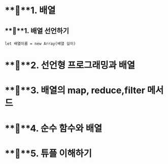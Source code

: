 # **:pencil:**1. 배열

## **:speech_balloon:**1. 배열 선언하기

```
let 배열이름 = new Array(배열 길이)
```



# **:pencil:**2. 선언형 프로그래밍과 배열

# **:pencil:**3. 배열의 map, reduce,filter 메서드

# **:pencil:**4. 순수 함수와 배열

# **:pencil:**5. 튜플 이해하기